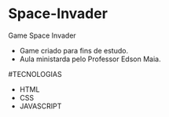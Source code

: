# Space-Invader
Game Space Invader 

- Game criado para fins de estudo.
- Aula ministarda pelo Professor Edson Maia.

#TECNOLOGIAS
- HTML
- CSS
- JAVASCRIPT
